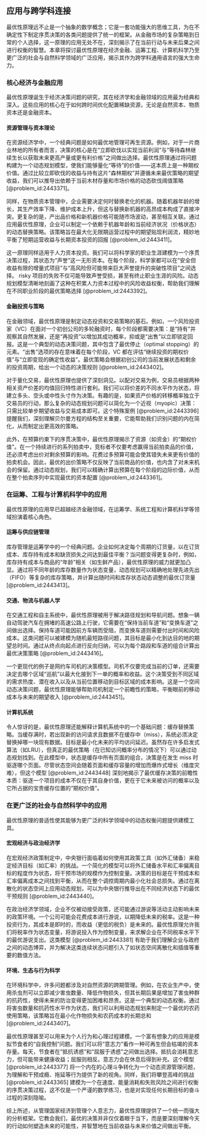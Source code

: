 ## 应用与跨学科连接

最优性原理远不止是一个抽象的数学概念；它是一套功能强大的思维工具，为在不确定性下制定序贯决策的各类问题提供了统一的框架。从金融市场的复杂策略到日常的个人选择，这一原理的应用无处不在，深刻揭示了在当前行动与未来后果之间进行权衡的智慧。本章将探讨最优性原理在经济金融、运筹工程、计算机科学乃至更广泛的社会与自然科学领域的广泛应用，揭示其作为跨学科通用语言的强大生命力。

### 核心经济与金融应用

最优性原理诞生于经济决策问题的研究，其在经济学和金融领域的应用最为经典和深入。这些应用的核心在于如何跨时间优化配置稀缺资源，无论是自然资本、物质资本还是金融资本。

#### 资源管理与资本理论

在资源经济学中，一个经典问题是如何最优地管理可再生资源。例如，对于一片商业林地的所有者而言，决策的核心是在“立即砍伐以实现当前利润”与“等待森林继续生长以获取未来更高产量或更有利价格”之间做出选择。最优性原理通过将问题构建为一个动态规划模型，使我们能够量化“等待”的价值——这本质上是一种期权价值。通过比较立即砍伐的收益与持有这片“森林期权”并遵循未来最优策略的期望收益，我们可以推导出依赖于当前木材存量和市场价格的动态砍伐阈值策略 [@problem_id:2443371]。

同样，在物质资本管理中，企业需要决定何时替换老化的机器。随着机器年龄的增长，其生产效率下降、维护成本上升，但这与替换新机器的高昂成本构成了直接冲突。更复杂的是，产出品价格和新机器价格可能随市场波动，甚至相互关联。通过应用最优性原理，企业可以制定一个依赖于机器年龄和当前经济状况（价格状态）的动态替换策略。该策略旨在最大化无限期运营过程中的期望贴现利润流，精妙地平衡了短期运营收益与长期资本投资的回报 [@problem_id:2443411]。

这一原理同样适用于人力资本投资。我们可以将科学家的职业生涯建模为一个序贯决策过程，其状态为“声誉”这一无形资本。在每个阶段，科学家都可以在“安全但收益有限的增量式项目”与“高风险但可能带来巨大声誉提升的突破性项目”之间选择。 risky 项目的失败不仅可能导致声誉受损，甚至有终止职业生涯的风险。动态规划模型清晰地刻画了这种在积累人力资本过程中的风险收益权衡，帮助我们理解在不同职业阶段的最优策略选择 [@problem_id:2443392]。

#### 金融投资与策略

在金融领域，最优性原理是制定动态投资和交易策略的基石。例如，一个风险投资家（VC）在面对一个初创公司的多轮融资时，每个阶段都需要决策：是“持有”并观察其自然发展，还是“再投资”以增加其成功概率，抑或是“出售”以立即锁定回报。这是一个典型的动态决策问题，其中包含了最优停止（optimal stopping）的元素。“出售”选项的存在意味着在每个阶段，VC 都在评估“继续投资的期权价值”与“立即变现的确定性收益”。最优策略会根据初创公司的当前发展状态和剩余的投资周期，给出一个动态的决策规则 [@problem_id:2443402]。

对于量化交易，最优性原理也提供了深刻洞见。以配对交易为例，交易员根据两种相关资产价差的均值回归特性进行套利。我们可以将价差的不同水平作为状态，将建立多头、空头或中性头寸作为决策。有趣的是，如果资产价格的转移概率独立于交易员的行动，那么复杂的动态规划问题可以简化为一个近视（myopic）决策：只需比较单步期望收益与交易成本即可。这个特殊案例 [@problem_id:2443396] 提醒我们，深刻理解贝尔曼方程的结构至关重要，它能帮助我们识别问题的内在简化，从而制定出更高效的策略。

此外，在预算约束下的序贯决策中，最优性原理揭示了资源（如资金）的“期权价值”。在一个持续进行的系列拍卖中，竞标者不仅要考虑赢得当前拍卖品的价值，还必须考虑出价对剩余预算的影响。花费过多预算可能会使其错失未来更有价值的拍卖机会。因此，最优的出价策略不仅反映了当前商品的价值，也内含了对未来机会的保留。通过动态规划，我们可以精确计算出预算在每个阶段的边际价值，从而在整个拍卖序列中实现最优的资本配置 [@problem_id:2443361]。

### 在运筹、工程与计算机科学中的应用

最优性原理的应用早已超越经济金融领域，在运筹学、系统工程和计算机科学等领域扮演着核心角色。

#### 运筹与供应链管理

库存管理是运筹学中的一个经典问题。企业如何决定每个周期的订货量，以在订货成本、库存持有成本和缺货损失之间达到最佳平衡？当问题变得更复杂时，例如，库存持有成本与商品的“年龄”相关（如生鲜产品），最优性原理的威力就更加凸显。通过将不同年龄的库存数量作为状态变量，动态规划可以精确地处理先进先出（FIFO）等复杂的库存策略，并计算出随时间和库存状态动态调整的最优订货量 [@problem_id:2443413]。

#### 交通、物流与机器人学

在交通工程和自主系统中，最优性原理被用于解决路径规划和导航问题。想象一辆自动驾驶汽车在拥堵的高速公路上行驶，它需要在“保持当前车道”和“变换车道”之间做出选择。保持车道可能因前方车辆而受阻，而变换车道则需要付出时间和风险成本。这类问题可以被建模为随机最短路径问题，其目标是最小化到达目的地的期望总时间。通过从终点向起点进行反向归纳，可以为每个路段和车道的组合计算出最优决策策略 [@problem_id:2443416]。

一个更现代的例子是网约车司机的决策模型。司机不仅要完成当前的订单，还需要决定去哪个区域“巡航”以最大化接到下一单的概率和收益。这个决策受到不同区域的需求热度、潜在收入以及从当前位置移动到目标区域的成本影响。这是一个空间动态决策问题，最优性原理能够帮助司机制定一个前瞻性的策略，平衡眼前的移动成本与未来的期望收入 [@problem_id:2443451]。

#### 计算机系统

令人惊讶的是，最优性原理还能解释计算机系统中的一个基础问题：缓存替换策略。当缓存满时，若出现新的访问请求且数据不在缓存中（miss），系统必须决定替换掉哪一块现有数据。目标是最小化未来的平均访问延迟。虽然存在许多启发式算法（如LRU），但真正的最优策略（在已知访问概率分布的情况下）可以通过动态规划找到。在此模型中，状态是缓存中所有页面的组合，决策是在发生 miss 时驱逐哪个页面。尽管状态空间会随着页面和缓存容量的增加而爆炸式增长（维度灾难），但这个模型 [@problem_id:2443448] 深刻地揭示了最优缓存决策的前瞻性本质：驱逐一个项目的成本不仅在于其自身价值，更在于它未来被访问的概率以及它所占据的宝贵缓存位置的“期权价值”。

### 在更广泛的社会与自然科学中的应用

最优性原理的普适性使其能够为更广泛的科学领域中的动态权衡问题提供建模工具。

#### 宏观经济与政治经济学

在宏观经济政策制定中，中央银行面临着如何使用其政策工具（如外汇储备）来稳定经济目标（如汇率）的挑战。一个简化的模型可以将外汇储备水平和汇率偏离目标的程度作为状态，将干预市场的规模作为控制变量。决策的目标是在干预成本和汇率偏离成本之间找到平衡，从而在整个调控周期内最小化社会总损失。通过在离散化的状态空间上应用动态规划，可以为中央银行推导出在不同经济状态下的最优干预规则 [@problem_id:2443440]。

在政治经济学领域，企业不仅被动接受政策，还可能通过游说等活动主动影响未来的政策环境。一个公司可能会花费成本进行游说，以期降低未来的税率。这是一种投资行为，其成本是即时的，而收益（更低的税负）是未来的。最优性原理允许我们将税率作为状态变量，将游说投入作为控制变量，来求解企业在不同税率水平下的最优游说支出。这类模型 [@problem_id:2443381] 有助于我们理解企业与政府之间的动态博弈，并为解决这类连续状态问题引入了如状态空间离散化和插值等重要的数值方法。

#### 环境、生态与行为科学

在环境科学中，许多问题都涉及对自然资源的跨期管理。例如，在农业生产中，使用杀虫剂可以立即减少害虫数量、降低作物损失，但其长期后果是增加了害虫种群的抗药性，使得未来的防治变得更加困难和昂贵。这是一个典型的动态权衡。通过将害虫数量和抗药性水平作为状态，我们可以利用动态规划来制定一个最优的农药使用策略，该策略旨在最小化作物损失和农药成本的长期总和 [@problem_id:2443407]。

最优性原理甚至可以用来为个人行为和心理过程建模。一个富有想象力的应用是模拟节食者的“自我控制”问题。我们可以将“意志力”看作一种可再生但会枯竭的资本存量。每天，节食者在“抵抗诱惑”和“屈服于诱惑”之间做出选择。抵抗会消耗意志力，但可能带来健康收益；屈服则相反。意志力会在休息后得到补充。这个模型 [@problem_id:2443377] 将一个内在的心理斗争转化为一个动态资源管理问题，为理解和干预成瘾、拖延等行为提供了新的视角。同样，我们将攀登高峰的挑战 [@problem_id:2443365] 建模为一个在速度、能量消耗和失败风险之间进行权衡的序贯决策过程，这不仅是一个严谨的数学练习，也是对实现任何长期目标的奋斗过程的深刻隐喻。

综上所述，从管理国家经济到管理个人意志力，最优性原理提供了一个统一而强大的分析框架。它教会我们，最优的决策并非仅仅着眼于当下，而是要深刻理解今天的行动如何塑造未来的可能性，并智慧地在当前收益与未来价值之间做出平衡。